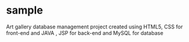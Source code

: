 # sample
Art gallery database management project created using HTML5, CSS for front-end and JAVA , JSP for back-end and MySQL for database
